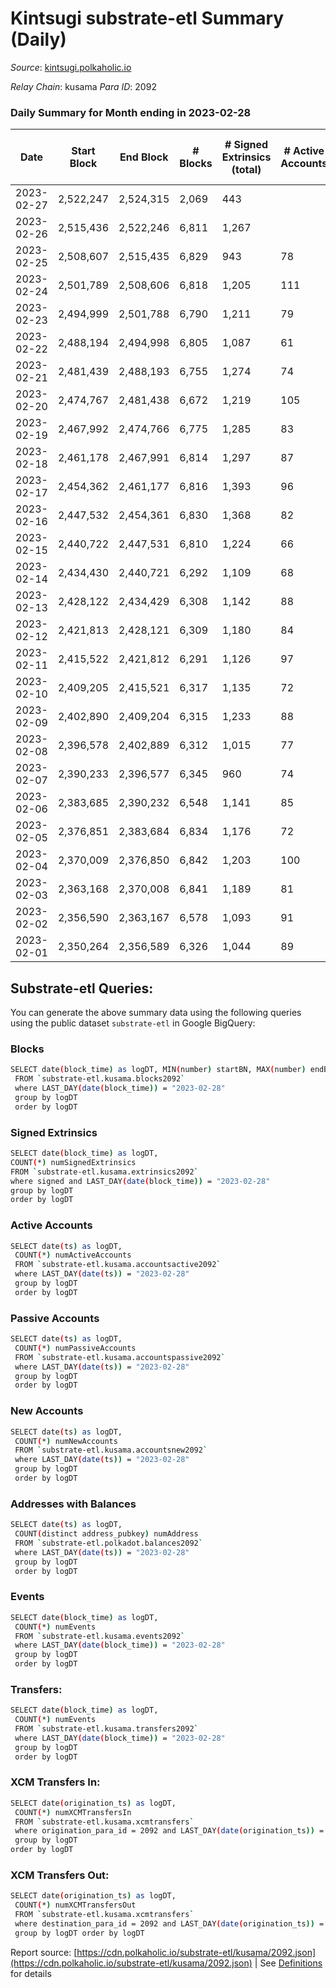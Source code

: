 # Kintsugi substrate-etl Summary (Daily)

_Source_: [kintsugi.polkaholic.io](https://kintsugi.polkaholic.io)

*Relay Chain*: kusama
*Para ID*: 2092



### Daily Summary for Month ending in 2023-02-28


| Date | Start Block | End Block | # Blocks | # Signed Extrinsics (total) | # Active Accounts | # Passive | # New | # Addresses with Balances | # Events | # Transfers | # XCM Transfers In | # XCM Transfers Out | Issues | 
| ---- | ----------- | --------- | -------- | --------------------------- | ----------------- | --------- | ----- | ------------------------- | -------- | ----------- | ------------------ | ------------------- | ------ |
| 2023-02-27 | 2,522,247 | 2,524,315 | 2,069 | 443 |  |  |  |  | 18,736 | 2,091 ($2,042.38) |   |   |  |
| 2023-02-26 | 2,515,436 | 2,522,246 | 6,811 | 1,267 |  |  |  | 16,124 | 60,660 | 6,894 ($7,778.57) |   |   |  |
| 2023-02-25 | 2,508,607 | 2,515,435 | 6,829 | 943 | 78 | 9 | 1 | 16,121 | 59,446 | 6,908 ($17,757.25) |   |   |  |
| 2023-02-24 | 2,501,789 | 2,508,606 | 6,818 | 1,205 | 111 | 8 | 1 | 16,120 | 60,486 | 6,933 ($11,635.35) |   |   |  |
| 2023-02-23 | 2,494,999 | 2,501,788 | 6,790 | 1,211 | 79 | 10 | 3 | 16,119 | 60,187 | 6,860 ($8,656.93) | 18 ($628.56) | 23 ($3,137.94) |  |
| 2023-02-22 | 2,488,194 | 2,494,998 | 6,805 | 1,087 | 61 | 11 | 4 | 16,116 | 59,789 | 6,890 ($6,687.99) | 27 ($799.57) | 46 ($1,006.69) |  |
| 2023-02-21 | 2,481,439 | 2,488,193 | 6,755 | 1,274 | 74 | 12 | 3 | 16,112 | 60,223 | 6,858 ($12,647.01) | 30 ($1,664.20) | 46 ($2,331.59) |  |
| 2023-02-20 | 2,474,767 | 2,481,438 | 6,672 | 1,219 | 105 | 13 | 4 | 16,109 | 59,520 | 6,764 ($29,935.69) | 21 ($177,249.94) | 11 ($362.68) |  |
| 2023-02-19 | 2,467,992 | 2,474,766 | 6,775 | 1,285 | 83 | 22 | 8 | 16,105 | 60,500 | 6,855 ($18,048.78) | 16 ($1,563.17) | 10 ($1,980.33) |  |
| 2023-02-18 | 2,461,178 | 2,467,991 | 6,814 | 1,297 | 87 | 24 | 2 | 16,097 | 61,039 | 6,942 ($33,921.46) | 27 ($4,998.53) | 20 ($2,432.69) |  |
| 2023-02-17 | 2,454,362 | 2,461,177 | 6,816 | 1,393 | 96 | 17 | 6 | 16,095 | 61,434 | 6,937 ($24,729.59) | 39 ($170,679.66) | 37 ($144,880.15) |  |
| 2023-02-16 | 2,447,532 | 2,454,361 | 6,830 | 1,368 | 82 | 11 | 2 | 16,089 | 61,243 | 6,918 ($10,164.18) | 19 ($2,022.29) | 30 ($2,164.28) |  |
| 2023-02-15 | 2,440,722 | 2,447,531 | 6,810 | 1,224 | 66 | 11 | 1 | 16,087 | 60,360 | 6,887 ($12,208.61) | 15 ($1,158.89) | 21 ($487,218.60) |  |
| 2023-02-14 | 2,434,430 | 2,440,721 | 6,292 | 1,109 | 68 | 12 | 1 | 16,086 | 55,769 | 6,358 ($7,990.04) | 20 ($1,421.47) | 19 ($1,282.42) |  |
| 2023-02-13 | 2,428,122 | 2,434,429 | 6,308 | 1,142 | 88 | 9 | 2 | 16,085 | 56,096 | 6,402 ($31,252.54) | 25 ($1,221.09) | 23 ($932.25) |  |
| 2023-02-12 | 2,421,813 | 2,428,121 | 6,309 | 1,180 | 84 | 13 | 4 | 16,083 | 56,139 | 6,381 ($11,766.50) | 14 ($326.23) | 11 ($563.32) |  |
| 2023-02-11 | 2,415,522 | 2,421,812 | 6,291 | 1,126 | 97 | 13 | 5 | 16,079 | 55,823 | 6,376 ($36,492.38) | 15 ($697.56) | 15 ($1,968.26) |  |
| 2023-02-10 | 2,409,205 | 2,415,521 | 6,317 | 1,135 | 72 | 14 | 3 | 16,074 | 56,369 | 6,415 ($62,904.61) | 38 ($2,916.71) | 37 ($5,094.14) |  |
| 2023-02-09 | 2,402,890 | 2,409,204 | 6,315 | 1,233 | 88 | 21 | 5 | 16,071 | 56,731 | 6,406 ($54,395.15) | 38 ($1,996.34) | 38 ($1,582.51) |  |
| 2023-02-08 | 2,396,578 | 2,402,889 | 6,312 | 1,015 | 77 | 12 | 2 | 16,066 | 55,466 | 6,388 ($10,553.37) | 13 ($3,283.31) | 13 ($617.20) |  |
| 2023-02-07 | 2,390,233 | 2,396,577 | 6,345 | 960 | 74 | 16 | 2 | 16,064 | 55,493 | 6,415 ($10,594.55) | 16 ($464.13) | 18 ($878.43) |  |
| 2023-02-06 | 2,383,685 | 2,390,232 | 6,548 | 1,141 | 85 | 10 | 16,062 | 16,062 | 58,052 | 6,646 ($19,168.35) | 27 ($8,199.43) | 30 ($12,071.46) |  |
| 2023-02-05 | 2,376,851 | 2,383,684 | 6,834 | 1,176 | 72 | 9 |  | 16,058 | 60,267 | 6,885 ($4,265.32) | 12 ($391.99) | 8 ($572.07) |  |
| 2023-02-04 | 2,370,009 | 2,376,850 | 6,842 | 1,203 | 100 | 12 | 16,058 | 16,058 | 60,585 | 6,934 ($16,141.49) | 15 ($3,457.24) | 9 ($3,009.96) |  |
| 2023-02-03 | 2,363,168 | 2,370,008 | 6,841 | 1,189 | 81 | 13 |  | 16,054 | 60,498 | 6,903 ($6,984.13) | 15 ($937.59) | 11 ($1,631.53) |  |
| 2023-02-02 | 2,356,590 | 2,363,167 | 6,578 | 1,093 | 91 | 14 |  | 16,052 | 58,055 | 6,662 ($8,043.00) | 17 ($1,926.01) | 16 ($2,208.95) |  |
| 2023-02-01 | 2,350,264 | 2,356,589 | 6,326 | 1,044 | 89 | 7 |  | 16,048 | 55,832 | 6,425 ($47,706.04) | 34 ($2,650.54) | 18 ($26,044.47) |  |

## Substrate-etl Queries:
You can generate the above summary data using the following queries using the public dataset `substrate-etl` in Google BigQuery:

### Blocks
```bash
SELECT date(block_time) as logDT, MIN(number) startBN, MAX(number) endBN, COUNT(*) numBlocks 
 FROM `substrate-etl.kusama.blocks2092`  
 where LAST_DAY(date(block_time)) = "2023-02-28" 
 group by logDT 
 order by logDT
```

### Signed Extrinsics
```bash
SELECT date(block_time) as logDT, 
COUNT(*) numSignedExtrinsics 
FROM `substrate-etl.kusama.extrinsics2092`  
where signed and LAST_DAY(date(block_time)) = "2023-02-28" 
group by logDT 
order by logDT
```

### Active Accounts
```bash
SELECT date(ts) as logDT, 
 COUNT(*) numActiveAccounts 
 FROM `substrate-etl.kusama.accountsactive2092` 
 where LAST_DAY(date(ts)) = "2023-02-28" 
 group by logDT 
 order by logDT
```

### Passive Accounts
```bash
SELECT date(ts) as logDT, 
 COUNT(*) numPassiveAccounts 
 FROM `substrate-etl.kusama.accountspassive2092` 
 where LAST_DAY(date(ts)) = "2023-02-28" 
 group by logDT 
 order by logDT
```

### New Accounts
```bash
SELECT date(ts) as logDT, 
 COUNT(*) numNewAccounts 
 FROM `substrate-etl.kusama.accountsnew2092` 
 where LAST_DAY(date(ts)) = "2023-02-28" 
 group by logDT
 order by logDT
```

### Addresses with Balances
```bash
SELECT date(ts) as logDT,
 COUNT(distinct address_pubkey) numAddress 
 FROM `substrate-etl.polkadot.balances2092` 
 where LAST_DAY(date(ts)) = "2023-02-28" 
 group by logDT 
 order by logDT
```

### Events
```bash
SELECT date(block_time) as logDT, 
 COUNT(*) numEvents 
 FROM `substrate-etl.kusama.events2092` 
 where LAST_DAY(date(block_time)) = "2023-02-28" 
 group by logDT 
 order by logDT
```

### Transfers:
```bash
SELECT date(block_time) as logDT, 
 COUNT(*) numEvents 
 FROM `substrate-etl.kusama.transfers2092` 
 where LAST_DAY(date(block_time)) = "2023-02-28" 
 group by logDT 
 order by logDT
```

### XCM Transfers In:
```bash
SELECT date(origination_ts) as logDT, 
 COUNT(*) numXCMTransfersIn 
 FROM `substrate-etl.kusama.xcmtransfers` 
 where origination_para_id = 2092 and LAST_DAY(date(origination_ts)) = "2023-02-28" 
 group by logDT 
order by logDT
```

### XCM Transfers Out:
```bash
SELECT date(origination_ts) as logDT, 
 COUNT(*) numXCMTransfersOut 
 FROM `substrate-etl.kusama.xcmtransfers` 
 where destination_para_id = 2092 and LAST_DAY(date(origination_ts)) = "2023-02-28" 
 group by logDT order by logDT
```


Report source: [https://cdn.polkaholic.io/substrate-etl/kusama/2092.json](https://cdn.polkaholic.io/substrate-etl/kusama/2092.json) | See [Definitions](/DEFINITIONS.md) for details

